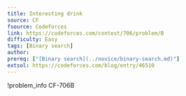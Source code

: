 ```yaml
---
title: Interesting drink
source: CF
fsource: Codeforces
link: https://codeforces.com/contest/706/problem/B
difficulty: Easy
tags: [Binary search]
author: 
prereq: ["[Binary search](../novice/binary-search.md)"]
extsol: https://codeforces.com/blog/entry/46510
---
```


!problem_info CF-706B
